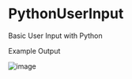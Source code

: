 # PythonUserInput
Basic User Input with Python

Example Output

![image](https://user-images.githubusercontent.com/97081479/174204526-0eab3e6b-99c6-413f-b118-8666b59e17ef.png)

